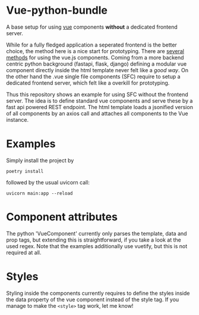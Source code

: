 # Vue-python-bundle

A base setup for using [vue](https://vuejs.org) components **without** a dedicated frontend server. 


While for a fully fledged application a seperated frontend is the better choice, the method here is a nice start for prototyping. There are [several methods](https://vuejsdevelopers.com/2017/03/24/vue-js-component-templates/) for using the vue.js components. Coming from a more backend centric python background (fastapi, flask, django) defining a modular vue component directly inside the html template never felt like a *good way*. On the other hand the .vue single file components (SFC) require to setup a dedicated frontend server, which felt like a overkill for prototyping. 

Thus this repository shows an example for using SFC without the frontend server. The idea is to define standard vue components and serve these by a fast api powered REST endpoint. The html template loads a jsonified version of all components by an axios call and attaches all components to the Vue instance.

# Examples

Simply install the project by 
```
poetry install
```
followed by the usual uvicorn call:
```
uvicorn main:app --reload
```

# Component attributes
The python 'VueComponent' currently only parses the template, data and prop tags, but extending this is straightforward, if you take a look at the used regex. Note that the examples additionally use vuetify, but this is not required at all.

# Styles
Styling inside the components currently requires to define the styles inside the data property of the vue component instead of the style tag. If you manage to make the `<style>` tag work, let me know!

